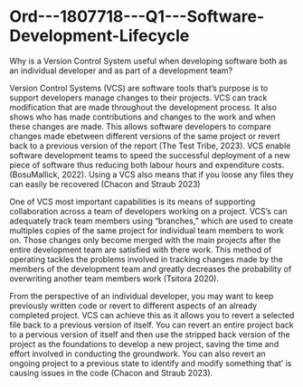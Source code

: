 # Ord---1807718---Q1---Software-Development-Lifecycle
Why is a Version Control System useful when developing software both as an individual  developer and as part of a development team?

Version Control Systems (VCS) are software tools that’s purpose is to support developers manage changes to their projects. VCS can track modification that are made throughout the development process. It also shows who has made contributions and changes to the work and when these changes are made. This allows software developers to compare changes made ebetween different versions of the same project or revert back to a previous version of the report (The Test Tribe, 2023). VCS enable software development teams to speed the successful deployment of a new piece of software thus reducing both labour hours and expenditure costs. (BosuMallick, 2022). Using a VCS also means that if you loose any files they can easily be recovered (Chacon and Straub 2023)

One of VCS most important capabilities is its means of supporting collaboration across a team of developers working on a project. VCS’s can adequately track team members using “branches,” which are used to create multiples copies of the same project for individual team members to work on. Those changes only become merged with the main projects after the entire development team are satisfied with there work. This method of operating tackles the problems involved in tracking changes made by the members of the development team and greatly decreases the probability of overwriting another team members work (Tsitora 2020).

From the perspective of an individual developer, you may want to keep previously written code or revert to different aspects of an already completed project. VCS can achieve this as it allows you to revert a selected file back to a previous version of itself. You can revert an entire project back to a pervious version of itself and then use the stripped back version of the project as the foundations to develop a new project, saving the time and effort involved in conducting the groundwork. You can also revert an ongoing project to a previous state to identify and modify something that’ is causing issues in the code (Chacon and Straub 2023).
